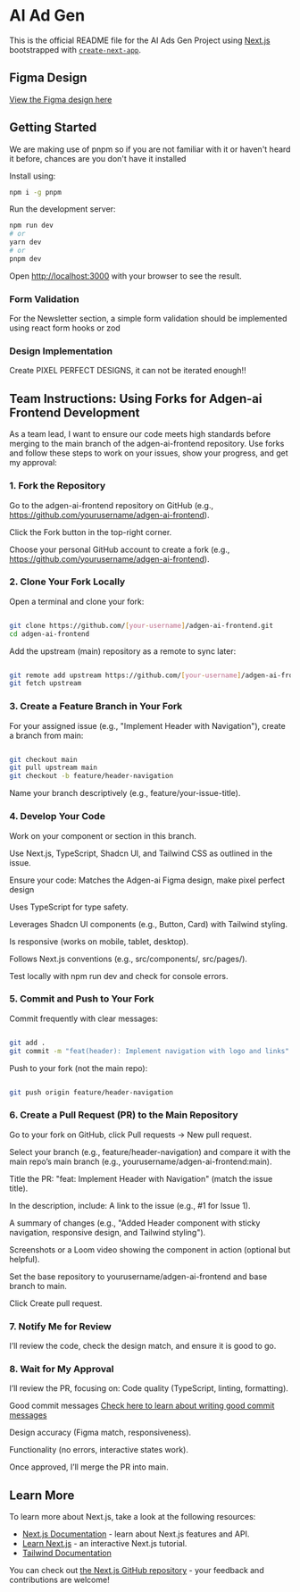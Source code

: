 # AI Ad Gen

This is the official README file for the AI Ads Gen Project using [Next.js](https://nextjs.org) bootstrapped with [`create-next-app`](https://nextjs.org/docs/app/api-reference/cli/create-next-app).

## Figma Design
[View the Figma design here](https://www.figma.com/design/WQT88LFkfo65NqDHng2Kyd/New-AI-Ads-Gen?node-id=0-1&p=f&t=2jDnxBFVTgA56yiY-0)

## Getting Started
We are making use of pnpm so if you are not familiar with it or haven't heard it before, chances are you don't have it installed

Install using:
```bash
npm i -g pnpm
```

Run the development server:

```bash
npm run dev
# or
yarn dev
# or
pnpm dev
```

Open [http://localhost:3000](http://localhost:3000) with your browser to see the result.

### Form Validation
For the Newsletter section, a simple form validation should be implemented using react form hooks or zod

### Design Implementation
Create PIXEL PERFECT DESIGNS, it can not be iterated enough!!

## Team Instructions: Using Forks for Adgen-ai Frontend Development
As a team lead, I want to ensure our code meets high standards before merging to the main branch of the adgen-ai-frontend repository. Use forks and follow these steps to work on your issues, show your progress, and get my approval:

### 1. Fork the Repository
Go to the adgen-ai-frontend repository on GitHub (e.g., https://github.com/yourusername/adgen-ai-frontend).

Click the Fork button in the top-right corner.

Choose your personal GitHub account to create a fork (e.g., https://github.com/yourusername/adgen-ai-frontend).

### 2. Clone Your Fork Locally
Open a terminal and clone your fork:
```bash

git clone https://github.com/[your-username]/adgen-ai-frontend.git
cd adgen-ai-frontend
```
Add the upstream (main) repository as a remote to sync later:
```bash

git remote add upstream https://github.com/[your-username]/adgen-ai-frontend.git
git fetch upstream
```

### 3. Create a Feature Branch in Your Fork
For your assigned issue (e.g., "Implement Header with Navigation"), create a branch from main:
```bash

git checkout main
git pull upstream main
git checkout -b feature/header-navigation
```

Name your branch descriptively (e.g., feature/your-issue-title).

### 4. Develop Your Code
Work on your component or section in this branch.

Use Next.js, TypeScript, Shadcn UI, and Tailwind CSS as outlined in the issue.

Ensure your code:
Matches the Adgen-ai Figma design, make pixel perfect design

Uses TypeScript for type safety.

Leverages Shadcn UI components (e.g., Button, Card) with Tailwind styling.

Is responsive (works on mobile, tablet, desktop).

Follows Next.js conventions (e.g., src/components/, src/pages/).

Test locally with npm run dev and check for console errors.

### 5. Commit and Push to Your Fork
Commit frequently with clear messages:
```bash

git add .
git commit -m "feat(header): Implement navigation with logo and links"
```

Push to your fork (not the main repo):
```bash

git push origin feature/header-navigation
```

### 6. Create a Pull Request (PR) to the Main Repository
Go to your fork on GitHub, click Pull requests → New pull request.

Select your branch (e.g., feature/header-navigation) and compare it with the main repo’s main branch (e.g., yourusername/adgen-ai-frontend:main).

Title the PR: "feat: Implement Header with Navigation" (match the issue title).

In the description, include:
A link to the issue (e.g., #1 for Issue 1).

A summary of changes (e.g., "Added Header component with sticky navigation, responsive design, and Tailwind styling").

Screenshots or a Loom video showing the component in action (optional but helpful).

Set the base repository to yourusername/adgen-ai-frontend and base branch to main.

Click Create pull request.

### 7. Notify Me for Review
I’ll review the code, check the design match, and ensure it is good to go.


### 8. Wait for My Approval
I’ll review the PR, focusing on:
Code quality (TypeScript, linting, formatting).

Good commit messages [Check here to learn about writing good commit messages](https://www.freecodecamp.org/news/how-to-write-better-git-commit-messages/)

Design accuracy (Figma match, responsiveness).

Functionality (no errors, interactive states work).

Once approved, I’ll merge the PR into main.




## Learn More

To learn more about Next.js, take a look at the following resources:

- [Next.js Documentation](https://nextjs.org/docs) - learn about Next.js features and API.
- [Learn Next.js](https://nextjs.org/learn) - an interactive Next.js tutorial.
- [Tailwind Documentation](https://tailwindcss.com/docs/installation/using-vite)

You can check out [the Next.js GitHub repository](https://github.com/vercel/next.js) - your feedback and contributions are welcome!

